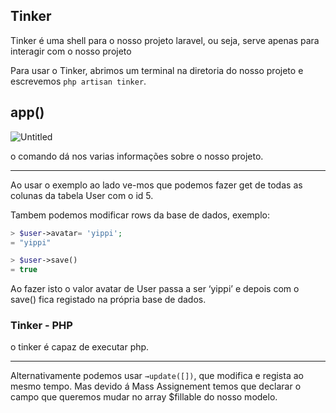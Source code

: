 ## Tinker

Tinker é uma shell para o nosso projeto laravel, ou seja, serve apenas para interagir com o nosso projeto

Para usar o Tinker, abrimos um terminal na diretoria do nosso projeto e escrevemos `php artisan tinker`.

## app()

![Untitled](https://s3-us-west-2.amazonaws.com/secure.notion-static.com/ab41b57b-67bd-4d3b-a157-7fbc77842d5d/Untitled.png)

o comando dá nos varias informações sobre o nosso projeto.

---

Ao usar o exemplo ao lado ve-mos que podemos fazer get de todas as colunas da tabela User com o id 5.

Tambem podemos modificar rows da base de dados, exemplo:

```php
> $user->avatar= 'yippi';
= "yippi"

> $user->save()
= true
```

Ao fazer isto o valor avatar de User passa a ser ‘yippi’ e depois com o save() fica registado na própria base de dados.

### Tinker - PHP
o tinker é capaz de executar php.

---

Alternativamente podemos usar `→update([])`, que modifica e regista ao mesmo tempo. Mas devido á Mass Assignement temos que declarar o campo que queremos mudar no array $fillable do nosso modelo.